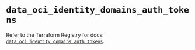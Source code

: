 # `data_oci_identity_domains_auth_tokens`

Refer to the Terraform Registry for docs: [`data_oci_identity_domains_auth_tokens`](https://registry.terraform.io/providers/hashicorp/oci/7.19.0/docs/data-sources/identity_domains_auth_tokens).
